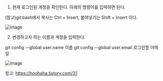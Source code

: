 1. 현재 로그인된 계정을 확인한다. 아래의 명령어를 입력하면 된다.

(참고)git bash에서 복사는 Ctrl + Insert, 붙여넣기는 Shift + Insert 이다.

![image](https://user-images.githubusercontent.com/85288036/162682022-1a1b9d40-4192-4272-b7a3-d755b1971b40.png)


2. 변경하고자 하는 이름과 계정을 입력한다.

 

git config --global user.name 이름
git config --global user.email 로그인할 이메일

![image](https://user-images.githubusercontent.com/85288036/162682099-cd34c05f-d0b5-4c25-8c0c-314994303973.png)



참고: https://hoohaha.tistory.com/31

